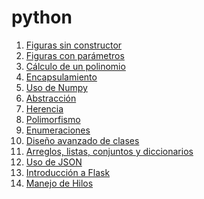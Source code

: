 # python
1. [Figuras sin constructor](https://github.com/ZayraEstefaniaLara/python/commit/aa156ff543781632f55a3d982730a27823aa6ffb)
2. [Figuras con parámetros]()
3. [Cálculo de un polinomio]()
4. [Encapsulamiento]()
5. [Uso de Numpy]()
6. [Abstracción]()
7. [Herencia]()
8. [Polimorfismo]()
9. [Enumeraciones]()
10. [Diseño avanzado de clases]()
13. [Arreglos, listas, conjuntos y diccionarios]()
14. [Uso de JSON]()
15. [Introducción a Flask]()
16. [Manejo de Hilos]()

